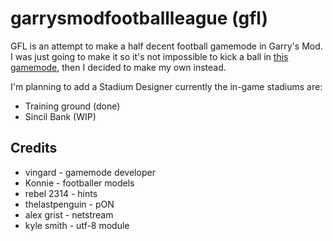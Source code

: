 # garrysmodfootballleague (gfl)
GFL is an attempt to make a half decent football gamemode in Garry's Mod. I was just going to make it so it's not impossible to kick a ball in [this gamemode](https://steamcommunity.com/workshop/filedetails/?id=483685661), then I decided to make my own instead.

I'm planning to add a Stadium Designer currently the in-game stadiums are:
* Training ground (done)
* Sincil Bank (WIP)

## Credits

* vingard - gamemode developer
* Konnie - footballer models
* rebel 2314 - hints
* thelastpenguin - pON
* alex grist - netstream
* kyle smith - utf-8 module
